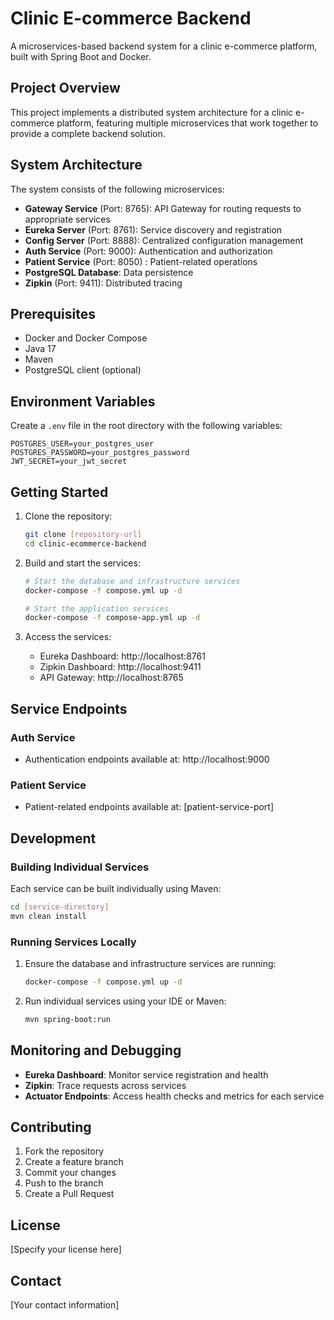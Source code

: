 # Clinic E-commerce Backend

A microservices-based backend system for a clinic e-commerce platform, built with Spring Boot and Docker.

## Project Overview

This project implements a distributed system architecture for a clinic e-commerce platform, featuring multiple microservices that work together to provide a complete backend solution.

## System Architecture

The system consists of the following microservices:

- **Gateway Service** (Port: 8765): API Gateway for routing requests to appropriate services
- **Eureka Server** (Port: 8761): Service discovery and registration
- **Config Server** (Port: 8888): Centralized configuration management
- **Auth Service** (Port: 9000): Authentication and authorization
- **Patient Service** (Port: 8050) : Patient-related operations
- **PostgreSQL Database**: Data persistence
- **Zipkin** (Port: 9411): Distributed tracing

## Prerequisites

- Docker and Docker Compose
- Java 17
- Maven
- PostgreSQL client (optional)

## Environment Variables

Create a `.env` file in the root directory with the following variables:

```env
POSTGRES_USER=your_postgres_user
POSTGRES_PASSWORD=your_postgres_password
JWT_SECRET=your_jwt_secret
```

## Getting Started

1. Clone the repository:
   ```bash
   git clone [repository-url]
   cd clinic-ecommerce-backend
   ```

2. Build and start the services:
   ```bash
   # Start the database and infrastructure services
   docker-compose -f compose.yml up -d
   
   # Start the application services
   docker-compose -f compose-app.yml up -d
   ```

3. Access the services:
   - Eureka Dashboard: http://localhost:8761
   - Zipkin Dashboard: http://localhost:9411
   - API Gateway: http://localhost:8765

## Service Endpoints

### Auth Service
- Authentication endpoints available at: http://localhost:9000


### Patient Service
- Patient-related endpoints available at: [patient-service-port]

## Development

### Building Individual Services

Each service can be built individually using Maven:

```bash
cd [service-directory]
mvn clean install
```

### Running Services Locally

1. Ensure the database and infrastructure services are running:
   ```bash
   docker-compose -f compose.yml up -d
   ```

2. Run individual services using your IDE or Maven:
   ```bash
   mvn spring-boot:run
   ```

## Monitoring and Debugging

- **Eureka Dashboard**: Monitor service registration and health
- **Zipkin**: Trace requests across services
- **Actuator Endpoints**: Access health checks and metrics for each service

## Contributing

1. Fork the repository
2. Create a feature branch
3. Commit your changes
4. Push to the branch
5. Create a Pull Request

## License

[Specify your license here]

## Contact

[Your contact information]
